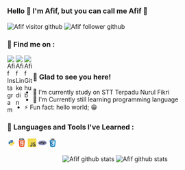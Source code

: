 ### Hello 👋 I'm Afif, but you can call me Afif 👋

<span>
  <img align="center" src="https://visitor-badge.laobi.icu/badge?page_id=Ahmadraihanafif.Ahmadraihanafif" alt="Afif visitor github "/>
  <img align="center" src="https://img.shields.io/github/followers/Ahmadraihanafif?label=Follower&style=socialb" alt="Afif follower github "/>
</span>

### 🤩 Find me on :

<a href="https://www.instagram.com/ahmadraihanafif/">
  <img align="left" alt="Afif Instagram" width="20px" src="https://cdn.jsdelivr.net/npm/simple-icons@v3/icons/instagram.svg" />
</a>
<a href="https://www.linkedin.com/in/ahmad-raihan-afif-16989b221/">
  <img align="left" alt="Afif Linkedin" width="20px" src="https://cdn.jsdelivr.net/npm/simple-icons@v3/icons/linkedin.svg" />
</a>
<a href="https://github.com/Ahmadraihanafif">
  <img align="left" alt="Afif Github" width="20px" src="https://cdn.jsdelivr.net/npm/simple-icons@v3/icons/github.svg" />
</a>

<br />

### 🤩 Glad to see you here!

- 🔭 I’m currently study on STT Terpadu Nurul Fikri
- 🌱 I'm Currently still learning programming language
- ⚡ Fun fact: hello world; 😁

### 🧰 Languages and Tools I've Learned :

<code><img height="20" src="https://raw.githubusercontent.com/github/explore/80688e429a7d4ef2fca1e82350fe8e3517d3494d/topics/python/python.png"></code>
<code><img height="20" src="https://raw.githubusercontent.com/github/explore/80688e429a7d4ef2fca1e82350fe8e3517d3494d/topics/html/html.png"></code>
<code><img height="20" src="https://raw.githubusercontent.com/github/explore/80688e429a7d4ef2fca1e82350fe8e3517d3494d/topics/javascript/javascript.png"></code>
<code><img height="20" src="https://raw.githubusercontent.com/github/explore/80688e429a7d4ef2fca1e82350fe8e3517d3494d/topics/php/php.png"></code>
<code><img height="20" src="https://raw.githubusercontent.com/github/explore/80688e429a7d4ef2fca1e82350fe8e3517d3494d/topics/css/css.png"></code>

<p align="center">
  <img align="center" src="https://github-readme-stats.vercel.app/api/top-langs/?username=Ahmadraihanafif&theme=outrun&layout=compact&hide" alt="Afif github stats" />
  <img align="center" src="https://github-readme-stats.vercel.app/api?username=Ahmadraihanafif&show_icons=true&theme=outrun" alt="Afif github stats"/>
</p>
